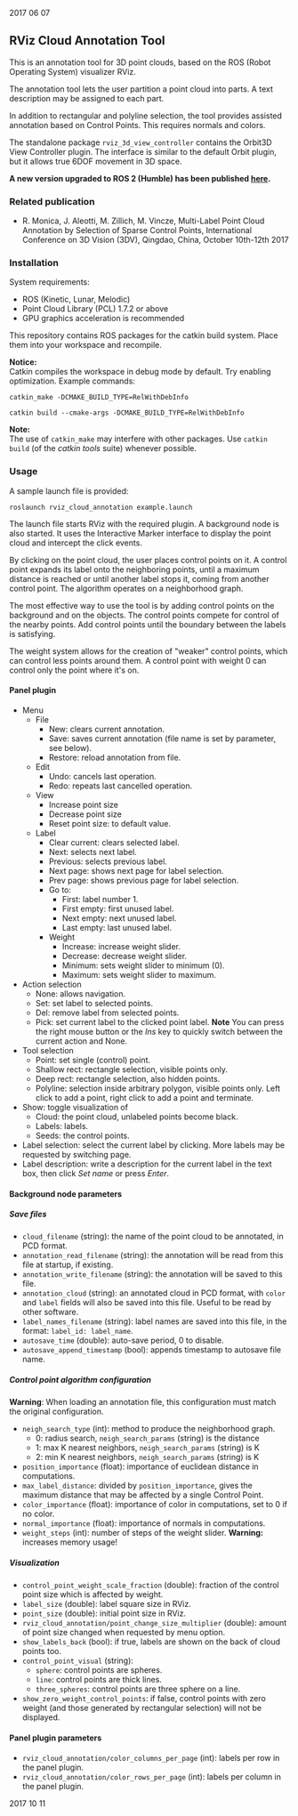 2017 06 07

RViz Cloud Annotation Tool
--------------------------

This is an annotation tool for 3D point clouds, based on the ROS (Robot Operating System) visualizer RViz.

The annotation tool lets the user partition a point cloud into parts. A text description may be assigned to each part.

In addition to rectangular and polyline selection, the tool provides assisted annotation based on Control Points. This requires normals and colors.

The standalone package `rviz_3d_view_controller` contains the Orbit3D View Controller plugin. The interface is similar to the default Orbit plugin, but it allows true 6DOF movement in 3D space.

**A new version upgraded to ROS 2 (Humble) has been published [here](https://github.com/RMonica/rviz2_cloud_annotation).**

### Related publication

- R. Monica, J. Aleotti, M. Zillich, M. Vincze, Multi-Label Point Cloud Annotation by Selection of Sparse Control Points, International Conference on 3D Vision (3DV), Qingdao, China, October 10th-12th 2017

### Installation

System requirements:

- ROS (Kinetic, Lunar, Melodic)
- Point Cloud Library (PCL) 1.7.2 or above
- GPU graphics acceleration is recommended

This repository contains ROS packages for the catkin build system. Place them into your workspace and recompile.

**Notice:**  
Catkin compiles the workspace in debug mode by default. Try enabling optimization. Example commands:

`catkin_make -DCMAKE_BUILD_TYPE=RelWithDebInfo`

`catkin build --cmake-args -DCMAKE_BUILD_TYPE=RelWithDebInfo`

**Note:**  
The use of `catkin_make` may interfere with other packages. Use `catkin build` (of the _catkin tools_ suite) whenever possible.

### Usage

A sample launch file is provided:

`roslaunch rviz_cloud_annotation example.launch`

The launch file starts RViz with the required plugin. A background node is also started. It uses the Interactive Marker interface to display the point cloud and intercept the click events.

By clicking on the point cloud, the user places control points on it.
A control point expands its label onto the neighboring points, until a maximum distance is reached or until another label stops it, coming from another control point.
The algorithm operates on a neighborhood graph.

The most effective way to use the tool is by adding control points on the background and on the objects. The control points compete for control of the nearby points. Add control points until the boundary between the labels is satisfying.

The weight system allows for the creation of "weaker" control points, which can control less points around them. A control point with weight 0 can control only the point where it's on.

#### Panel plugin

- Menu
    - File
        - New: clears current annotation.
        - Save: saves current annotation (file name is set by parameter, see below).
        - Restore: reload annotation from file.
    - Edit
        - Undo: cancels last operation.
        - Redo: repeats last cancelled operation.
    - View
        - Increase point size
        - Decrease point size
        - Reset point size: to default value.
    - Label
        - Clear current: clears selected label.
        - Next: selects next label.
        - Previous: selects previous label.
        - Next page: shows next page for label selection.
        - Prev page: shows previous page for label selection.
        - Go to:
            - First: label number 1.
            - First empty: first unused label.
            - Next empty: next unused label.
            - Last empty: last unused label.
        - Weight
            - Increase: increase weight slider.
            - Decrease: decrease weight slider.
            - Minimum: sets weight slider to minimum (0).
            - Maximum: sets weight slider to maximum.
- Action selection
    - None: allows navigation.
    - Set: set label to selected points.
    - Del: remove label from selected points.
    - Pick: set current label to the clicked point label.
    **Note** You can press the right mouse button or the _Ins_ key to quickly switch between the current action and None.
- Tool selection
    - Point: set single (control) point.
    - Shallow rect: rectangle selection, visible points only.
    - Deep rect: rectangle selection, also hidden points.
    - Polyline: selection inside arbitrary polygon, visible points only.
        Left click to add a point, right click to add a point and terminate.
- Show: toggle visualization of
    - Cloud: the point cloud, unlabeled points become black.
    - Labels: labels.
    - Seeds: the control points.
- Label selection: select the current label by clicking. More labels may be requested by switching page.
- Label description: write a description for the current label in the text box, then click _Set name_ or press _Enter_.

#### Background node parameters

##### Save files  
- `cloud_filename` (string): the name of the point cloud to be annotated, in PCD format.
- `annotation_read_filename` (string): the annotation will be read from this file at startup, if existing.
- `annotation_write_filename` (string): the annotation will be saved to this file.
- `annotation_cloud` (string): an annotated cloud in PCD format, with `color` and `label` fields will also be saved into this file. Useful to be read by other software.
- `label_names_filename` (string): label names are saved into this file, in the format: `label_id: label_name`.
- `autosave_time` (double): auto-save period, 0 to disable.
- `autosave_append_timestamp` (bool): appends timestamp to autosave file name.

##### Control point algorithm configuration

**Warning**: When loading an annotation file, this configuration must match the original configuration.

- `neigh_search_type` (int): method to produce the neighborhood graph.
    - 0: radius search, `neigh_search_params` (string) is the distance
    - 1: max K nearest neighbors, `neigh_search_params` (string) is K
    - 2: min K nearest neighbors, `neigh_search_params` (string) is K
- `position_importance` (float): importance of euclidean distance in computations.
- `max_label_distance`: divided by `position_importance`, gives the maximum distance that may be affected by a single Control Point.
- `color_importance` (float): importance of color in computations, set to 0 if no color.
- `normal_importance` (float): importance of normals in computations.
- `weight_steps` (int): number of steps of the weight slider. **Warning:** increases memory usage!

##### Visualization  
- `control_point_weight_scale_fraction` (double): fraction of the control point size which is affected by weight.
- `label_size` (double): label square size in RViz.
- `point_size` (double): initial point size in RViz.
- `rviz_cloud_annotation/point_change_size_multiplier` (double): amount of point size changed when requested by menu option.
- `show_labels_back` (bool): if true, labels are shown on the back of cloud points too.
- `control_point_visual` (string):
    - `sphere`: control points are spheres.
    - `line`: control points are thick lines.
    - `three_spheres`: control points are three sphere on a line.
- `show_zero_weight_control_points`: if false, control points with zero weight (and those generated by rectangular selection) will not be displayed.

#### Panel plugin parameters

- `rviz_cloud_annotation/color_columns_per_page` (int): labels per row in the panel plugin.
- `rviz_cloud_annotation/color_rows_per_page` (int): labels per column in the panel plugin.

2017 10 11
